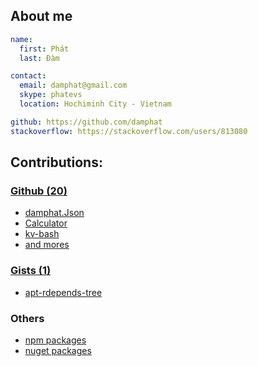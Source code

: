 ## About me
```yaml
name:
  first: Phát
  last: Đàm

contact:
  email: damphat@gmail.com
  skype: phatevs
  location: Hochiminh City - Vietnam

github: https://github.com/damphat
stackoverflow: https://stackoverflow.com/users/813080
```

## Contributions:
### [Github (20)](https://github.com/damphat)
- [damphat.Json](https://github.com/damphat/damphat.Json)
- [Calculator](https://github.com/damphat/Calculator)
- [kv-bash](https://github.com/damphat/kv-bash)
- [and mores](https://github.com/damphat)

### [Gists (1)](https://gist.github.com/damphat/)
- [apt-rdepends-tree](https://gist.github.com/damphat/6214499)

### Others
- [npm packages](https://www.npmjs.com/~damphat)
- [nuget packages](https://www.nuget.org/profiles/damphat)